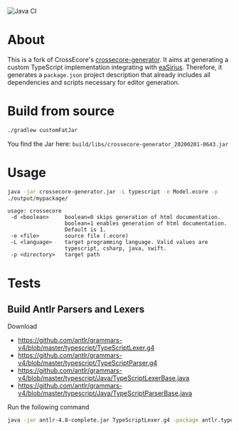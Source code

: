 ![Java CI](https://github.com/crossecore/crossecore-generator/workflows/Java%20CI/badge.svg?branch=master)

# About
This is a fork of CrossEcore's [crossecore-generator](https://github.com/crossecore/crossecore-generator). It aims at generating a custom TypeScript implementation integrating with [eaSirius](https://github.com/andreasdomanowski/eaSirius/). Therefore, it generates a ```package.json``` project description that already includes all dependencies and scripts necessary for editor generation.

# Build from source
```bash
./gradlew customFatJar
```
You find the Jar here: `build/libs/crossecore-generator_20200201-0643.jar`

# Usage

```bash
java -jar crossecore-generator.jar -L typescript -e Model.ecore -p
./output/mypackage/
```

```
usage: crossecore
 -d <boolean>     boolean=0 skips generation of html documentation.
                  boolean=1 enables generation of html documentation.
                  Default is 1.
 -e <file>        source file (.ecore)
 -L <language>    target programming language. Valid values are
                  typescript, csharp, java, swift.
 -p <directory>   target path
```

# Tests

## Build Antlr Parsers and Lexers

Download 
* https://github.com/antlr/grammars-v4/blob/master/typescript/TypeScriptLexer.g4
* https://github.com/antlr/grammars-v4/blob/master/typescript/TypeScriptParser.g4
* https://github.com/antlr/grammars-v4/blob/master/typescript/Java/TypeScriptLexerBase.java
* https://github.com/antlr/grammars-v4/blob/master/typescript/Java/TypeScriptParserBase.java

Run the following command
```bash
java -jar antlr-4.8-complete.jar TypeScriptLexer.g4 -package antlr.typescript
```

